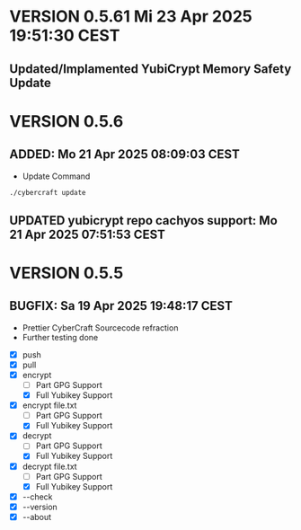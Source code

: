 # VERSION 0.5.61 Mi 23 Apr 2025 19:51:30 CEST
## Updated/Implamented YubiCrypt Memory Safety Update 
# VERSION 0.5.6
## ADDED: Mo 21 Apr 2025 08:09:03 CEST
 - Update Command 
```bash
./cybercraft update
```
## UPDATED yubicrypt repo cachyos support: Mo 21 Apr 2025 07:51:53 CEST
# VERSION 0.5.5
## BUGFIX: Sa 19 Apr 2025 19:48:17 CEST
 - Prettier CyberCraft Sourcecode refraction
 - Further testing done
  - [x] push
  - [x] pull
  - [x] encrypt 
     - [ ] Part GPG Support
     - [x] Full Yubikey Support 
  - [x] encrypt file.txt
     - [ ] Part GPG Support
     - [x] Full Yubikey Support 
  - [x] decrypt 
     - [ ] Part GPG Support
     - [x] Full Yubikey Support 
  - [x] decrypt file.txt
     - [ ] Part GPG Support
     - [x] Full Yubikey Support 
  - [x] --check
  - [x] --version
  - [x] --about
